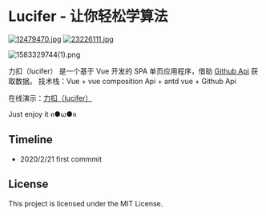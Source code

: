 # Lucifer - 让你轻松学算法

[![12479470.jpg](http://ww1.sinaimg.cn/large/0085d5ZVly1gci8cfzj99j300u00ua9t.jpg)](https://github.com/azl397985856)
[![23226111.jpg](http://ww1.sinaimg.cn/large/0085d5ZVly1gci7iybn8nj300u00u0hu.jpg)](https://github.com/jerkjoe)


![1583329744(1).png](http://ww1.sinaimg.cn/large/0085d5ZVly1gci8ivy9ftj31as0p0wp1.jpg)

力扣（lucifer） 是一个基于 Vue 开发的 SPA 单页应用程序，借助 [Github Api](https://developer.github.com/v3/) 获取数据。
技术栈：Vue + vue composition Api + antd vue + Github Api

在线演示：[力扣（lucifer）](https://leetcode-solution.cn)


Just enjoy it ฅ●ω●ฅ

## Timeline

- 2020/2/21 first commmit


## License

This project is licensed under the MIT License.
